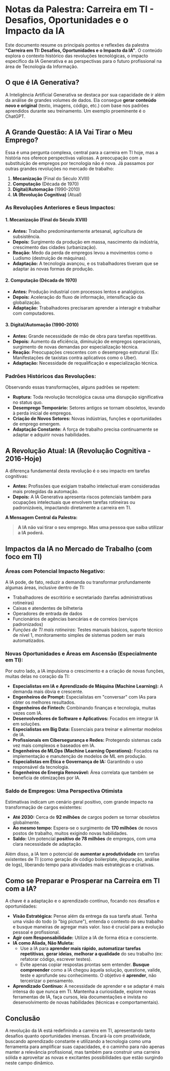 # Notas da Palestra: Carreira em TI - Desafios, Oportunidades e o Impacto da IA

Este documento resume os principais pontos e reflexões da palestra **"Carreira em TI: Desafios, Oportunidades e o Impacto da IA"**. O conteúdo explora o contexto histórico das revoluções tecnológicas, o impacto específico da IA Generativa e as perspectivas para o futuro profissional na área de Tecnologia da Informação.

## O que é IA Generativa?

A Inteligência Artificial Generativa se destaca por sua capacidade de ir além da análise de grandes volumes de dados. Ela consegue **gerar conteúdo novo e original** (texto, imagens, código, etc.) com base nos padrões aprendidos durante seu treinamento. Um exemplo proeminente é o ChatGPT.

## A Grande Questão: A IA Vai Tirar o Meu Emprego?

Essa é uma pergunta complexa, central para a carreira em TI hoje, mas a história nos oferece perspectivas valiosas. A preocupação com a substituição de empregos por tecnologia não é nova. Já passamos por outras grandes revoluções no mercado de trabalho:

1.  **Mecanização** (Final do Século XVIII)
2.  **Computação** (Década de 1970)
3.  **Digital/Automação** (1990-2010)
4.  **IA (Revolução Cognitiva)** (Atual)

### As Revoluções Anteriores e Seus Impactos:

#### 1. Mecanização (Final do Século XVIII)
*   **Antes:** Trabalho predominantemente artesanal, agricultura de subsistência.
*   **Depois:** Surgimento da produção em massa, nascimento da indústria, crescimento das cidades (urbanização).
*   **Reação:** Medo da perda de empregos levou a movimentos como o Ludismo (destruição de máquinas).
*   **Adaptação:** A tecnologia avançou, e os trabalhadores tiveram que se adaptar às novas formas de produção.

#### 2. Computação (Década de 1970)
*   **Antes:** Produção industrial com processos lentos e analógicos.
*   **Depois:** Aceleração do fluxo de informação, intensificação da globalização.
*   **Adaptação:** Trabalhadores precisaram aprender a interagir e trabalhar com computadores.

#### 3. Digital/Automação (1990-2010)
*   **Antes:** Grande necessidade de mão de obra para tarefas repetitivas.
*   **Depois:** Aumento da eficiência, diminuição de empregos operacionais, surgimento de novas demandas por especialização técnica.
*   **Reação:** Preocupações crescentes com o desemprego estrutural (Ex: Manifestações de taxistas contra aplicativos como o Uber).
*   **Adaptação:** Necessidade de requalificação e especialização técnica.

### Padrões Históricos das Revoluções:

Observando essas transformações, alguns padrões se repetem:

*   **Ruptura:** Toda revolução tecnológica causa uma disrupção significativa no status quo.
*   **Desemprego Temporário:** Setores antigos se tornam obsoletos, levando à perda inicial de empregos.
*   **Criação de Novos Setores:** Novas indústrias, funções e oportunidades de emprego emergem.
*   **Adaptação Constante:** A força de trabalho precisa continuamente se adaptar e adquirir novas habilidades.

## A Revolução Atual: IA (Revolução Cognitiva - 2016-Hoje)

A diferença fundamental desta revolução é o seu impacto em tarefas cognitivas:

*   **Antes:** Profissões que exigiam trabalho intelectual eram consideradas mais protegidas da automação.
*   **Depois:** A IA Generativa apresenta riscos potenciais também para ocupações intelectuais que envolvem tarefas rotineiras ou padronizáveis, impactando diretamente a carreira em TI.

**A Mensagem Central da Palestra:**

> **A IA não vai tirar o seu emprego. Mas uma pessoa que saiba utilizar a IA poderá.**

## Impactos da IA no Mercado de Trabalho (com foco em TI)

### Áreas com Potencial Impacto Negativo:

A IA pode, de fato, reduzir a demanda ou transformar profundamente algumas áreas, inclusive dentro de TI:

*   Trabalhadores de escritório e secretariado (tarefas administrativas rotineiras)
*   Caixas e atendentes de bilheteria
*   Operadores de entrada de dados
*   Funcionários de agências bancárias e de correios (serviços padronizados)
*   *Funções de TI mais rotineiras*: Testes manuais básicos, suporte técnico de nível 1, monitoramento simples de sistemas podem ser mais automatizados.

### Novas Oportunidades e Áreas em Ascensão (Especialmente em TI):

Por outro lado, a IA impulsiona o crescimento e a criação de novas funções, muitas delas no coração da TI:

*   **Especialistas em IA e Aprendizado de Máquina (Machine Learning):** A demanda mais óbvia e crescente.
*   **Engenheiros de Prompt:** Especialistas em "conversar" com IAs para obter os melhores resultados.
*   **Engenheiros de Fintech:** Combinando finanças e tecnologia, muitas vezes com IA.
*   **Desenvolvedores de Software e Aplicativos:** Focados em integrar IA em soluções.
*   **Especialistas em Big Data:** Essenciais para treinar e alimentar modelos de IA.
*   **Profissionais em Cibersegurança e Redes:** Protegendo sistemas cada vez mais complexos e baseados em IA.
*   **Engenheiros de MLOps (Machine Learning Operations):** Focados na implementação e manutenção de modelos de ML em produção.
*   **Especialistas em Ética e Governança de IA:** Garantindo o uso responsável da tecnologia.
*   **Engenheiros de Energia Renovável:** Área correlata que também se beneficia de otimizações por IA.

### Saldo de Empregos: Uma Perspectiva Otimista

Estimativas indicam um cenário geral positivo, com grande impacto na transformação de cargos existentes:

*   **Até 2030:** Cerca de **92 milhões** de cargos podem se tornar obsoletos globalmente.
*   **Ao mesmo tempo:** Espera-se o surgimento de **170 milhões** de novos postos de trabalho, muitos exigindo novas habilidades.
*   **Saldo:** Um potencial **positivo de 78 milhões** de empregos, com uma clara necessidade de adaptação.

Além disso, a IA tem o potencial de **aumentar a produtividade** em tarefas existentes de TI (como geração de código boilerplate, depuração, análise de logs), liberando tempo para atividades mais estratégicas e criativas.

## Como se Preparar e Prosperar na Carreira em TI com a IA?

A chave é a adaptação e o aprendizado contínuo, focando nos desafios e oportunidades:

*   **Visão Estratégica:** Pense além da entrega da sua tarefa atual. Tenha uma visão do todo (o "big picture"), entenda o contexto do seu trabalho e busque maneiras de agregar mais valor. Isso é crucial para a evolução pessoal e profissional.
*   **Agir com Responsabilidade:** Utilize a IA de forma ética e consciente.
*   **IA como Aliada, Não Muleta:**
    *   Use a IA para **aprender mais rápido**, **automatizar tarefas repetitivas**, **gerar ideias**, **melhorar a qualidade** do seu trabalho (ex: refatorar código, escrever testes).
    *   Evite apenas copiar respostas prontas sem entender. **Busque compreender** como a IA chegou àquela solução, questione, valide, teste e aprofunde seu conhecimento. O objetivo é **aprender**, não terceirizar o pensamento.
*   **Aprendizado Contínuo:** A necessidade de aprender e se adaptar é mais intensa do que nunca em TI. Mantenha a curiosidade, explore novas ferramentas de IA, faça cursos, leia documentações e invista no desenvolvimento de novas habilidades (técnicas e comportamentais).

## Conclusão

A revolução da IA está redefinindo a carreira em TI, apresentando tanto desafios quanto oportunidades imensas. Encará-la com proatividade, buscando aprendizado constante e utilizando a tecnologia como uma ferramenta para amplificar suas capacidades, é o caminho para não apenas manter a relevância profissional, mas também para construir uma carreira sólida e aproveitar as novas e excitantes possibilidades que estão surgindo neste campo dinâmico.
